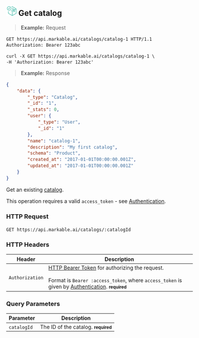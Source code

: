 
## <img src="images/get-catalog_icon.png" alt="get-catalog-objects_icon" width="28px" height="auto"> Get catalog

> **Example:** Request

```http
GET https://api.markable.ai/catalogs/catalog-1 HTTP/1.1
Authorization: Bearer 123abc
```

```shell
curl -X GET https://api.markable.ai/catalogs/catalog-1 \
-H 'Authorization: Bearer 123abc'
```

> **Example:** Response

```json
{
	"data": {
        "_type": "Catalog",
        "_id": "1",
        "_stats": 0,
        "user": {
            "_type": "User",
            "_id": "1"
        },
        "name": "catalog-1",
        "description": "My first catalog",
        "schema": "Product",
        "created_at": "2017-01-01T00:00:00.001Z",
        "updated_at": "2017-01-01T00:00:00.001Z"
    }
}
```


Get an existing [catalog](#the-catalog-object).

<aside class="notice">
    This operation requires a valid <code>access_token</code> - see <a href="#authentication">Authentication</a>.
</aside>


### HTTP Request

`GET https://api.markable.ai/catalogs/:catalogId`


### HTTP Headers

Header              | Description
----------          | ----------
`Authorization`     | [HTTP Bearer Token](https://tools.ietf.org/html/rfc6750) for authorizing the request. <br><br>Format is `Bearer :access_token`, where `access_token` is given by [Authentication](#authentication). **<small>required</small>**


### Query Parameters

Parameter       | Description
----------      | ----------
`catalogId`     | The ID of the catalog. **<small>required</small>**